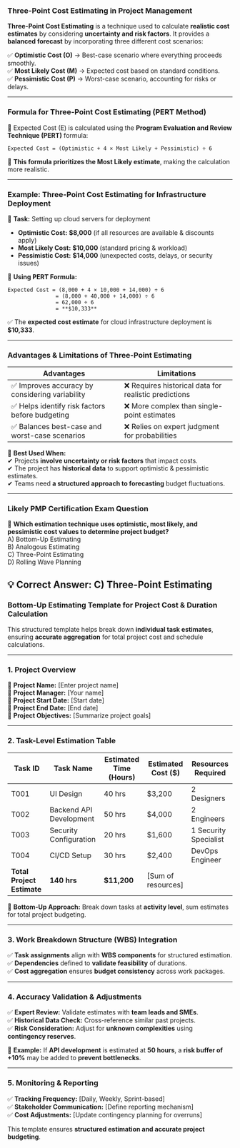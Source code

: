 ### **Three-Point Cost Estimating in Project Management**

**Three-Point Cost Estimating** is a technique used to calculate **realistic cost estimates** by considering **uncertainty and risk factors**. It provides a **balanced forecast** by incorporating three different cost scenarios:

✅ **Optimistic Cost (O)** → Best-case scenario where everything proceeds smoothly.  
✅ **Most Likely Cost (M)** → Expected cost based on standard conditions.  
✅ **Pessimistic Cost (P)** → Worst-case scenario, accounting for risks or delays.

---

### **Formula for Three-Point Cost Estimating (PERT Method)**

📌 Expected Cost (E) is calculated using the **Program Evaluation and Review Technique (PERT)** formula:

```plaintext
Expected Cost = (Optimistic + 4 × Most Likely + Pessimistic) ÷ 6
```

🔹 **This formula prioritizes the Most Likely estimate**, making the calculation more realistic.

---

### **Example: Three-Point Cost Estimating for Infrastructure Deployment**

📌 **Task:** Setting up cloud servers for deployment

- **Optimistic Cost:** **$8,000** (if all resources are available & discounts apply)
- **Most Likely Cost:** **$10,000** (standard pricing & workload)
- **Pessimistic Cost:** **$14,000** (unexpected costs, delays, or security issues)

📌 **Using PERT Formula:**

```plaintext
Expected Cost = (8,000 + 4 × 10,000 + 14,000) ÷ 6
               = (8,000 + 40,000 + 14,000) ÷ 6
               = 62,000 ÷ 6
               = **$10,333**
```

✅ The **expected cost estimate** for cloud infrastructure deployment is **$10,333**.

---

### **Advantages & Limitations of Three-Point Estimating**

| **Advantages**                                  | **Limitations**                                       |
| ----------------------------------------------- | ----------------------------------------------------- |
| ✅ Improves accuracy by considering variability | ❌ Requires historical data for realistic predictions |
| ✅ Helps identify risk factors before budgeting | ❌ More complex than single-point estimates           |
| ✅ Balances best-case and worst-case scenarios  | ❌ Relies on expert judgment for probabilities        |

🔹 **Best Used When:**  
✔ Projects **involve uncertainty or risk factors** that impact costs.  
✔ The project has **historical data** to support optimistic & pessimistic estimates.  
✔ Teams need **a structured approach to forecasting** budget fluctuations.

---

### **Likely PMP Certification Exam Question**

📌 **Which estimation technique uses optimistic, most likely, and pessimistic cost values to determine project budget?**  
A) Bottom-Up Estimating  
B) Analogous Estimating  
C) Three-Point Estimating  
D) Rolling Wave Planning

## 💡 **Correct Answer:** **C) Three-Point Estimating**

### **Bottom-Up Estimating Template for Project Cost & Duration Calculation**

This structured template helps break down **individual task estimates**, ensuring **accurate aggregation** for total project cost and schedule calculations.

---

### **1. Project Overview**

📌 **Project Name:** [Enter project name]  
📌 **Project Manager:** [Your name]  
📌 **Project Start Date:** [Start date]  
📌 **Project End Date:** [End date]  
📌 **Project Objectives:** [Summarize project goals]

---

### **2. Task-Level Estimation Table**

| **Task ID**                | **Task Name**           | **Estimated Time (Hours)** | **Estimated Cost ($)** | **Resources Required** |
| -------------------------- | ----------------------- | -------------------------- | ---------------------- | ---------------------- |
| T001                       | UI Design               | 40 hrs                     | $3,200                 | 2 Designers            |
| T002                       | Backend API Development | 50 hrs                     | $4,000                 | 2 Engineers            |
| T003                       | Security Configuration  | 20 hrs                     | $1,600                 | 1 Security Specialist  |
| T004                       | CI/CD Setup             | 30 hrs                     | $2,400                 | DevOps Engineer        |
| **Total Project Estimate** | **140 hrs**             | **$11,200**                | [Sum of resources]     |

🔹 **Bottom-Up Approach:** Break down tasks at **activity level**, sum estimates for total project budgeting.

---

### **3. Work Breakdown Structure (WBS) Integration**

✅ **Task assignments** align with **WBS components** for structured estimation.  
✅ **Dependencies** defined to **validate feasibility** of durations.  
✅ **Cost aggregation** ensures **budget consistency** across work packages.

---

### **4. Accuracy Validation & Adjustments**

✅ **Expert Review:** Validate estimates with **team leads and SMEs**.  
✅ **Historical Data Check:** Cross-reference similar past projects.  
✅ **Risk Consideration:** Adjust for **unknown complexities** using **contingency reserves**.

📌 **Example:** If **API development** is estimated at **50 hours**, a **risk buffer of +10%** may be added to **prevent bottlenecks**.

---

### **5. Monitoring & Reporting**

✅ **Tracking Frequency:** [Daily, Weekly, Sprint-based]  
✅ **Stakeholder Communication:** [Define reporting mechanism]  
✅ **Cost Adjustments:** [Update contingency planning for overruns]

This template ensures **structured estimation and accurate project budgeting**.
